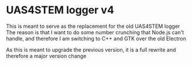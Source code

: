 # UAS4STEM logger v4

This is meant to serve as the replacement for the old UAS4STEM logger
The reason is that I want to do some number crunching that Node.js can't handle,
and therefore I am switching to C++ and GTK over the old Electron

As this is meant to upgrade the previous version, it is a full rewrite and therefore
a major version change
